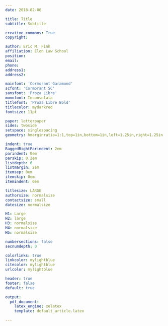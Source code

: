 ```yaml
---
date: 2018-02-06

title: Title
subtitle: Subtitle

creative_commons: True 
copyright: 

author: Eric M. Fink
affiliation: Elon Law School 
position: 
email: 
phone: 
address1: 
address2: 

mainfont: 'Cormorant Garamond'
scfont: 'Cormorant SC'
sansfont: 'Proza Libre'
monofont: Inconsolata
titlefont: 'Proza Libre Bold'
titlecolor: mydarkred
fontsize: 11pt

paper: letterpaper
sides: twoside
setspace: singlespacing
geometry: hmarginratio=1:1,top=1in,bottom=1in,left=1.25in,right=1.25in

indent: true
RaggedRightParindent: 2em
parindent: 0em
parskip: 0.2em 
listdepth: 6
listmargin: 2em
itemsep: 0em
itemskip: 0em
itemindent: 0em

titlesize: LARGE
authorsize: normalsize 
contactsize: small 
datesize: normalsize 

H1: Large 
H2: large 
H3: normalsize
H4: normalsize
H5: normalsize

numbersections: false 
secnumdepth: 0

colorlinks: true
linkcolor: mylightblue
citecolor: mylightblue
urlcolor: mylightblue

header: true
footer: false
default: true 

output: 
  pdf_document:
    latex_engine: xelatex
    template: default_article.latex
    
---
```

